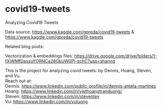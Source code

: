 # covid19-tweets
Analyzing Covid19 Tweets

Data source: https://www.kaggle.com/gpreda/covid19-tweets & https://www.kaggle.com/gpreda/covid19-tweets


Related blog posts: 


Vectorization & embeddings files: https://drive.google.com/drive/folders/1-fXjWMfDaszuYORNCa28GkUW0Pj-schC?usp=sharing


This is the project for analyzing covid tweets: by Dennis, Hoang, Steven, and Vu.    
Reach out at:   
Dennis: https://www.linkedin.com/public-profile/in/dennis-antela-martinez    
Hoang: https://www.linkedin.com/in/viethoangtranduong/    
Steven: https://www.linkedin.com/in/steventey    
Vu: https://www.linkedin.com/in/vuluong 
 
